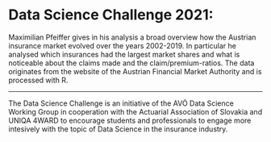 # Data Science Challenge 2021:

Maximilian Pfeiffer gives in his analysis a broad overview how the Austrian insurance market evolved over the years 2002-2019. In particular he analysed which insurances had the largest market shares and what is noticeable about the claims made and the claim/premium-ratios. The data originates from the website of the Austrian Financial Market Authority and is processed with R.


---

The Data Science Challenge is an initiative of the AVÖ Data Science Working Group in cooperation with the Actuarial Association of Slovakia and UNIQA 4WARD to encourage students and professionals to engage more intesively with the topic of Data Science in the insurance industry. 
